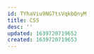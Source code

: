 ```yaml
---
id: TYhaViu9NG7tsVqkbQnyM
title: CSS
desc: ''
updated: 1639720719652
created: 1639720719653
---
```


